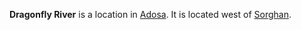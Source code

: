 **Dragonfly River** is a location in [Adosa](Adosa/Adosa.md). It is located west of [Sorghan](Sorghan.md).